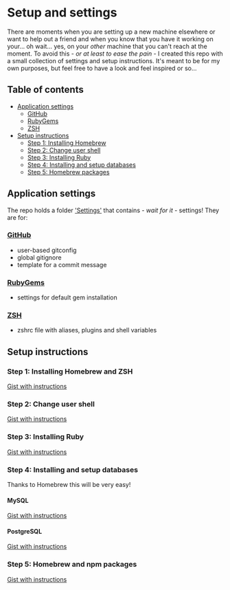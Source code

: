 # Setup and settings

There are moments when you are setting up a new machine elsewhere or want to help out a friend and when you know that you have it working on your… oh wait… yes, on your _other_ machine that you can't reach at the moment. To avoid this - _or at least to ease the pain_ - I created this repo with a small collection of settings and setup instructions. It's meant to be for my own purposes, but feel free to have a look and feel inspired or so…

## Table of contents

- [Application settings](#application-settings)
  - [GitHub](#github)
  - [RubyGems](#rubygems)
  - [ZSH](#zsh)
- [Setup instructions](#setup-instructions)
  - [Step 1: Installing Homebrew](#step-1-installing-homebrew-and-zsh)
  - [Step 2: Change user shell](#step-2-change-user-shell)
  - [Step 3: Installing Ruby](#step-3-installing-ruby)
  - [Step 4: Installing and setup databases](#step-4-installing-and-setup-databases)
  - [Step 5: Homebrew packages](#step-5-homebrew-and-npm-packages)

## Application settings

The repo holds a folder ['Settings'](Settings) that contains - _wait for it_ - settings! They are for:

### [GitHub](Settings/GitHub/)

- user-based gitconfig
- global gitignore
- template for a commit message

### [RubyGems](Settings/Ruby/)

- settings for default gem installation

### [ZSH](Settings/ZSH/)

- zshrc file with aliases, plugins and shell variables

## Setup instructions

### Step 1: Installing Homebrew and ZSH

[Gist with instructions](https://gist.github.com/Dirk82/9537697)

### Step 2: Change user shell

[Gist with instructions](https://gist.github.com/Dirk82/9537748)

### Step 3: Installing Ruby

[Gist with instructions](https://gist.github.com/Dirk82/9537818)

### Step 4: Installing and setup databases

Thanks to Homebrew this will be very easy!

#### MySQL

[Gist with instructions](https://gist.github.com/Dirk82/9537884)

#### PostgreSQL

[Gist with instructions](https://gist.github.com/Dirk82/9538089)

### Step 5: Homebrew and npm packages

[Gist with instructions](https://gist.github.com/Dirk82/9537913)
